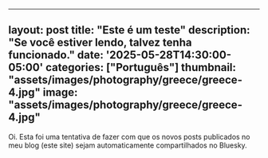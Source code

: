 
---
layout: post
title: "Este é um teste"
description: "Se você estiver lendo, talvez tenha funcionado."
date: '2025-05-28T14:30:00-05:00'
categories: ["Português"]
thumbnail: "assets/images/photography/greece/greece-4.jpg"
image: "assets/images/photography/greece/greece-4.jpg"
---

Oi. Esta foi uma tentativa de fazer com que os novos posts publicados no meu blog (este site) sejam automaticamente compartilhados no Bluesky. 
